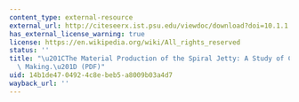 ```yaml
---
content_type: external-resource
external_url: http://citeseerx.ist.psu.edu/viewdoc/download?doi=10.1.1.919.1905&rep=rep1&type=pdf
has_external_license_warning: true
license: https://en.wikipedia.org/wiki/All_rights_reserved
status: ''
title: "\u201CThe Material Production of the Spiral Jetty: A Study of Culture in the\
  \ Making.\u201D (PDF)"
uid: 14b1de47-0492-4c8e-beb5-a8009b03a4d7
wayback_url: ''
---
```

